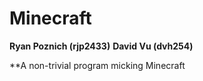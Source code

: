 # Minecraft

**Ryan Poznich (rjp2433)**
**David Vu (dvh254)**

**A non-trivial program micking Minecraft